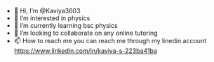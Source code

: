 - 👋 Hi, I’m @Kaviya3603
- 👀 I’m interested in physics 
- 🌱 I’m currently learning bsc physics 
- 💞️ I’m looking to collaborate on any online tutoring 
- 📫 How to reach me you can reach me through my linedin account https://www.linkedin.com/in/kaviya-s-223ba41ba

<!---
Kaviya3603/Kaviya3603 is a ✨ special ✨ repository because its `README.md` (this file) appears on your GitHub profile.
You can click the Preview link to take a look at your changes.
--->
